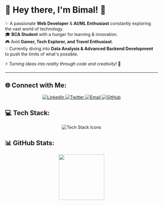 # 🚀 Hey there, I'm Bimal! 👋

✨ A passionate **Web Developer** & **AI/ML Enthusiast** constantly exploring the vast world of technology.  
🎓 **BCA Student** with a hunger for learning & innovation.  
🎮 Avid **Gamer, Tech Explorer, and Travel Enthusiast**.  
💡 Currently diving into **Data Analysis & Advanced Backend Development** to push the limits of what's possible.  

⚡ *Turning ideas into reality through code and creativity!* 🚀

---

## 🌐 Connect with Me:
<p align="center">
  <a href="https://linkedin.com/in/bimal-chalise-52a114339" target="_blank">
    <img src="https://img.shields.io/badge/LinkedIn-0077B5?style=for-the-badge&logo=linkedin&logoColor=white" alt="LinkedIn"/>
  </a>
  <a href="https://x.com/BiMalxMe" target="_blank">
    <img src="https://img.shields.io/badge/Twitter-1DA1F2?style=for-the-badge&logo=twitter&logoColor=white" alt="Twitter"/>
  </a>
  <a href="mailto:journeyxbimal@gmail.com" target="_blank">
    <img src="https://img.shields.io/badge/Email-D14836?style=for-the-badge&logo=gmail&logoColor=white" alt="Email"/>
  </a>
  <a href="https://github.com/BiMalxMe" target="_blank">
    <img src="https://img.shields.io/badge/GitHub-181717?style=for-the-badge&logo=github&logoColor=white" alt="GitHub"/>
  </a>
</p>

## 💻 Tech Stack:
<p align="center">
  <img src="https://skillicons.dev/icons?i=c,js,python,ts,powershell,react,nextjs,nodejs,express,mongodb,postgres,redis,docker,fastapi,prisma,numpy,pandas,matplotlib&theme=dark" alt="Tech Stack Icons"/>
</p>

## 📊 GitHub Stats:
<p align="center">
  
  <img src="https://github-readme-stats.vercel.app/api/top-langs/?username=BiMalxMe&theme=dark&hide_border=false&include_all_commits=false&count_private=false&layout=compact" height="150px"/>
</p>

<!-- Proudly created By Mr Bimal Chalise  -->
